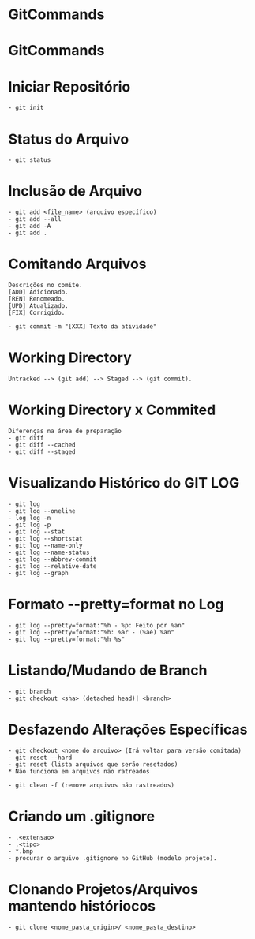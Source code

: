 # GitCommands

# GitCommands

# Iniciar Repositório
    - git init

# Status do Arquivo
    - git status

# Inclusão de Arquivo
    - git add <file_name> (arquivo específico)
    - git add --all
    - git add -A
    - git add .

# Comitando Arquivos
    Descrições no comite.
    [ADD] Adicionado.
    [REN] Renomeado.
    [UPD] Atualizado.
    [FIX] Corrigido.
    
    - git commit -m "[XXX] Texto da atividade"

# Working Directory
    Untracked --> (git add) --> Staged --> (git commit).

# Working Directory x Commited
    Diferenças na área de preparação
    - git diff
    - git diff --cached
    - git diff --staged

# Visualizando Histórico do GIT LOG
    - git log
    - git log --oneline
    - log log -n
    - git log -p
    - git log --stat
    - git log --shortstat
    - git log --name-only
    - git log --name-status
    - git log --abbrev-commit
    - git log --relative-date
    - git log --graph

# Formato --pretty=format no Log    
    - git log --pretty=format:"%h - %p: Feito por %an"
    - git log --pretty=format:"%h: %ar - (%ae) %an"
    - git log --pretty=format:"%h %s"

# Listando/Mudando de Branch
    - git branch
    - git checkout <sha> (detached head)| <branch>

# Desfazendo Alterações Específicas
    - git checkout <nome do arquivo> (Irá voltar para versão comitada)
    - git reset --hard
    - git reset (lista arquivos que serão resetados)
    * Não funciona em arquivos não ratreados

    - git clean -f (remove arquivos não rastreados)

# Criando um .gitignore
    - .<extensao>
    - .<tipo>
    - *.bmp
    - procurar o arquivo .gitignore no GitHub (modelo projeto).

# Clonando Projetos/Arquivos mantendo históriocos
    - git clone <nome_pasta_origin>/ <nome_pasta_destino>